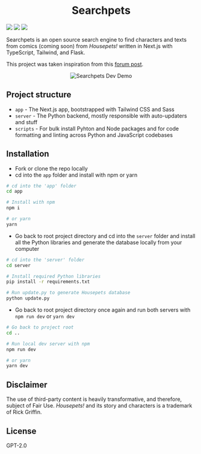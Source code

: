 <h1 align="center">Searchpets</h1>

![](https://img.shields.io/github/license/OpenFurs/searchpets?style=flat)
![](https://img.shields.io/github/issues/OpenFurs/searchpets?style=flat)
![](https://img.shields.io/github/commit-activity/w/OpenFurs/searchpets?style=flat)

Searchpets is an open source search engine to find characters and texts from comics (coming soon) from _Housepets!_ written in Next.js with TypeScript, Tailwind, and Flask.

This project was taken inspiration from this [forum post](https://www.housepetscomic.com/forums/viewtopic.php?f=13&t=5434&p=938783&hilit=search+engine#p938783).

<p align="center">
  <img src="https://user-images.githubusercontent.com/94678583/163629497-9f5c4921-5a39-4dfe-8729-e56705efb2f7.gif" alt="Searchpets Dev Demo">
</p>





## Project structure

- `app` - The Next.js app, bootstrapped with Tailwind CSS and Sass
- `server` - The Python backend, mostly responsible with auto-updaters and stuff
- `scripts` - For bulk install Pyhton and Node packages and for code formatting
and linting across Python and JavaScript codebases

## Installation

- Fork or clone the repo locally
- cd into the `app` folder and install with npm or yarn

```sh
# cd into the 'app' folder
cd app

# Install with npm
npm i

# or yarn
yarn
```

- Go back to root project directory and cd into the `server` folder and
install all the Python libraries and generate the database locally from
your computer

```sh
# cd into the 'server' folder
cd server

# Install required Python libraries
pip install -r requirements.txt

# Run update.py to generate Housepets database
python update.py
```

- Go back to root project directory once again and run both servers with
`npm run dev` or `yarn dev`

```sh
# Go back to project root
cd ..

# Run local dev server with npm
npm run dev

# or yarn
yarn dev
```

## Disclaimer

The use of third-party content is heavily transformative, and therefore, subject
of Fair Use. _Housepets!_ and its story and characters is a trademark of Rick Griffin.

## License

GPT-2.0
